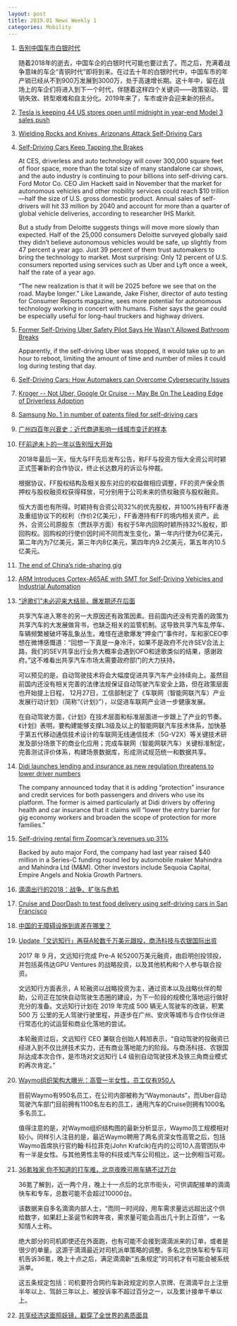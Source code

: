 ```yaml
---
layout: post
title: 2019.01 News Weekly 1
categories: Mobility
---
```


1. [告别中国车市白银时代](https://www.huxiu.com/article/279174.html)

    随着2018年的逝去，中国车企的白银时代可能也要过去了。而之后，充满着战争意味的车企“青铜时代”即将到来。在过去十年的白银时代中，中国车市的年产销已经从不到900万发展到3000万，处于高速增长期。这十年中，留在战场上的车企们将进入到下一个时代，伴随着这样四个关键词——政策驱动、营销失效、转型艰难和自主分化。2019年来了，车市或许会迎来新的拐点。

2. [Tesla is keeping 44 US stores open until midnight in year-end Model 3 sales push](https://techcrunch.com/2018/12/31/tesla-is-keeping-44-u-s-stores-open-until-midnight-in-year-end-model-3-sales-push/)

3. [Wielding Rocks and Knives, Arizonans Attack Self-Driving Cars](https://www.nytimes.com/2018/12/31/us/waymo-self-driving-cars-arizona-attacks.html)

4. [Self-Driving Cars Keep Tapping the Brakes](https://www.bloomberg.com/news/articles/2018-12-31/self-driving-cars-a-main-event-at-ces-keep-tapping-the-brakes)

    At CES, driverless and auto technology will cover 300,000 square feet of floor space, more than the total size of many standalone car shows, and the auto industry is continuing to pour billions into self-driving cars. Ford Motor Co. CEO Jim Hackett said in November that the market for autonomous vehicles and other mobility services could reach $10 trillion—half the size of U.S. gross domestic product. Annual sales of self-drivers will hit 33 million by 2040 and account for more than a quarter of global vehicle deliveries, according to researcher IHS Markit.

    But a study from Deloitte suggests things will move more slowly than expected. Half of the 25,000 consumers Deloitte surveyed globally said they didn’t believe autonomous vehicles would be safe, up slightly from 47 percent a year ago. Just 39 percent of them trust automakers to bring the technology to market. Most surprising: Only 12 percent of U.S. consumers reported using services such as Uber and Lyft once a week, half the rate of a year ago.

    “The new realization is that it will be 2025 before we see that on the road. Maybe longer.” Like Lawande, Jake Fisher, director of auto testing for Consumer Reports magazine, sees more potential for autonomous technology working in concert with humans. Fisher says the gear could be especially useful for long-haul truckers and highway drivers.

5. [Former Self-Driving Uber Safety Pilot Says He Wasn't Allowed Bathroom Breaks](http://www.thedrive.com/news/25723/former-self-driving-uber-safety-pilot-says-he-wasnt-allowed-bathroom-breaks)

    Apparently, if the self-driving Uber was stopped, it would take up to an hour to reboot, limiting the amount of time and number of miles it could log during testing that day.

6. [Self-Driving Cars: How Automakers can Overcome Cybersecurity Issues](https://www.tripwire.com/state-of-security/featured/self-driving-cars-cybersecurity-issues/)

7. [Kroger -- Not Uber, Google Or Cruise -- May Be On The Leading Edge of Driverless Adoption](https://www.forbes.com/sites/dalebuss/2018/12/31/kroger-not-uber-google-or-cruise-may-be-on-the-leading-edge-of-driverless-adoption/#63d655063682)

8. [Samsung No. 1 in number of patents filed for self-driving cars](https://business.inquirer.net/262949/samsung-no-1-in-number-of-patents-filed-for-self-driving-cars#ixzz5bJKRHGUj)

1. [广州四百年兴衰史：近代商道影响一线城市变迁的样本](https://www.huxiu.com/article/279223.html)

2. [FF前途未卜的一年以告别恒大开始](https://36kr.com/p/5170149.html)

    2018年最后一天，恒大与FF先后发布公告，称FF与投资方恒大全资公司时颖正式签署新的合作协议，终止长达数月的诉讼与仲裁。

    根据协议，FF股权结构及相关股东对应的权益做相应调整，FF的资产保全质押权与股权融资权获得释放，可分别用于公司未来的债权融资与股权融资。

    恒大方面也有所得。时颖持有合资公司32%的优先股权，并100%持有FF香港及重组协议下的权利（作价2亿美元），FF香港持有FF的境内相关资产。此外，合资公司原股东（贾跃亭方面）有权于5年内回购时颖所持32%股权，即回购权。回购权的行使价因时间不同而发生变化，第一年内行使为6亿美元，第二年内为7亿美元，第三年内8亿美元，第四年内9.2亿美元，第五年内10.5亿美元。

3. [The end of China’s ride-sharing gig](https://techcrunch.com/2019/01/01/end-of-chinas-ride-sharing-gig/)

4. [ARM Introduces Cortex-A65AE with SMT for Self-Driving Vehicles and Industrial Automation](https://www.pcper.com/news/Processors/ARM-Introduces-Cortex-A65AE-SMT-Self-Driving-Vehicles-and-Industrial-Automation)

1. [“途歌们”未必迎来大结局，爆发期还在后面](https://36kr.com/p/5170225.html)

    共享汽车进入寒冬的另一大原因还有政策因素。目前国内还没有完善的政策为共享汽车的大发展做背书，也缺乏相关的监管机制。这导致共享汽车乱停车、车辆频繁被破坏等乱象丛生。难怪在途歌爆发“押金门”事件时，车和家CEO李想在微博感慨道：“回想一下真是一身冷汗，如果不是政府不允许SEV合法上路，我们的SEV共享出行业务大概率会遇到OFO和途歌类似的结果，感谢政府。”这不难看出共享汽车市场太需要政府部门的大力扶持。

    可以预见的是，自动驾驶技术将会大幅度促进共享汽车产业持续向上。虽然目前国内还没有相关完善的法律法规保证自动驾驶汽车安全上路，但在政策层面也开始提上日程， 12月27日，工信部制定了《车联网（智能网联汽车）产业发展行动计划》（简称“《计划》”），以促进车联网产业进一步健康发展。

    在自动驾驶方面，《计划》在技术层面和标准层面进一步跟上了产业的节奏。《计划》表明，要构建能够支撑L3级及以上的智能网联汽车技术体系，加快基于第五代移动通信技术设计的车联网无线通信技术（5G-V2X）等关键技术研发及部分场景下的商业化应用；完成车联网（智能网联汽车）关键标准制定，完善测试评价体系，构建场景数据库，形成测试规范统一和数据共享。

2. [Didi launches lending and insurance as new regulation threatens to lower driver numbers](https://techcrunch.com/2019/01/01/didi-launches-lending-and-insurance/)

    The company announced today that it is adding “protection” insurance and credit services for both passengers and drivers who use its platform. The former is aimed particularly at Didi drivers by offering health and car insurance that it claims will “lower the entry barrier for gig economy workers and broaden the scope of protection for more families.”

3. [Self-driving rental firm Zoomcar’s revenues up 31%](https://www.thehindubusinessline.com/companies/self-driving-rental-firm-zoomcars-revenues-up-31/article25891717.ece)

    Backed by auto major Ford, the company had last year raised $40 million in a Series-C funding round led by automobile maker Mahindra and Mahindra Ltd (M&M). Other investors include Sequoia Capital, Empire Angels and Nokia Growth Partners.

1. [滴滴出行的2018：战争、扩张与危机](https://www.huxiu.com/article/279739.html)

2. [Cruise and DoorDash to test food delivery using self-driving cars in San Francisco](https://techcrunch.com/2019/01/03/cruise-and-doordash-to-test-food-delivery-using-self-driving-cars-in-san-francisco/)

3. [中国的无障碍设施到底差在哪里？](https://www.huxiu.com/article/279511.html)

4. [Update「文远知行」再获A轮数千万美元跟投，商汤科技与农银国际出资](https://36kr.com/p/5170675.html)

    2017 年 9 月，文远知行完成 Pre-A 轮5200万美元融资，由启明创投领投，并包括英伟达GPU Ventures 的战略投资，以及其他机构和个人参与联合投资。

    文远知行方面表示，A 轮融资以战略投资为主，通过资本以及战略伙伴的帮助，公司正在加快自动驾驶生态圈的建设，为下一阶段的规模化落地运行做好充分的准备。文远知行计划在 2019 年完成 500 辆无人驾驶车的改装，积累 500 万 公里的无人驾驶行驶里程，并逐步在广州、安庆等城市与合作伙伴进行常态化的试运营和商业化落地的尝试。

    本轮融资过后，文远知行 CEO 兼联合创始人韩旭表示，“自动驾驶的投融资已经进入到不仅比拼技术实力，还有商业落地能力的阶段。与商汤科技、农银国际达成本次合作，是市场对文远知行 L4 级别自动驾驶技术及铁三角商业模式的再次肯定。”

5. [Waymo组织架构大曝光：高管一半女性，员工仅有950人](https://36kr.com/p/5170595.html)

    目前Waymo有950名员工，在公司内部被称为“Waymonauts”，而Uber自动驾驶汽车部门目前拥有1100名左右的员工，通用汽车的Cruise则拥有1000名多名员工。

    值得注意的是，对Waymo组织结构图的最新分析显示，Waymo员工规模相对较小。同样引人注目的是，最近Waymo聘用了两名资深女性高管之后，包括Waymo首席执行官约翰·科拉菲克(John Krafcik)在内的公司10人高管团队中有一半是女性。与其他男性主导的科技或汽车公司相比，这一比例相当可观。

6. [36氪独家 你不知道的打车难，北京夜晚可用车辆不过万台](https://36kr.com/p/5170489.html)

    36氪了解到，近一两个月，晚上十一点后的北京市街头，可供调配接单的滴滴快车和专车，总数可能不会超过10000台。

    该数据来自多名滴滴内部人士，“而同一时间段，用车需求量远远超出这个供给数字，如果赶上圣诞节和跨年夜，需求量可能会高出几十到上百倍”，一名知情人士称。

    绝大部分的司机即使还在外面跑，也有可能不会接到滴滴派来的订单，或者是很少的单量。这源于滴滴最近对司机派单策略的调整。多名北京快车和专车司机告诉36氪，晚上十点之后，满足滴滴新“五条规定”的司机才有可能会被系统派单。

    这五条规定包括：司机要符合网约车新政规定的京人京牌、在滴滴平台上注册半年以上、驾龄三年以上、被投诉率不超过百分之一，以及累计接单千单以上。
    
7. [共享经济这面照妖镜，戳穿了全世界的素质面具](https://36kr.com/p/5170415.html)




